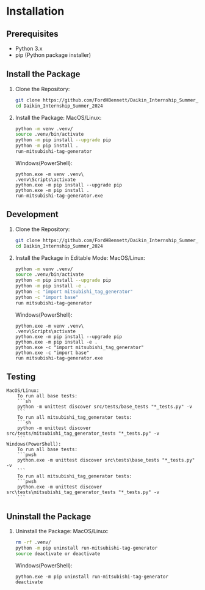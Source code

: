 # Installation

## Prerequisites
- Python 3.x
- pip (Python package installer)

## Install the Package

1. Clone the Repository:
    ```sh
    git clone https://github.com/FordHBennett/Daikin_Internship_Summer_2024.git
    cd Daikin_Internship_Summer_2024
    ```
2. Install the Package:
    MacOS/Linux:
    ```sh
    python -m venv .venv/
    source .venv/bin/activate
    python -m pip install --upgrade pip
    python -m pip install .
    run-mitsubishi-tag-generator
    ```

    Windows(PowerShell):
    ```pwsh
    python.exe -m venv .venv\
    .venv\Scripts\activate
    python.exe -m pip install --upgrade pip
    python.exe -m pip install .
    run-mitsubishi-tag-generator.exe
    ```

## Development
1. Clone the Repository:
    ```sh
    git clone https://github.com/FordHBennett/Daikin_Internship_Summer_2024.git
    cd Daikin_Internship_Summer_2024
    ```

2. Install the Package in Editable Mode:
    MacOS/Linux:
    ```sh
    python -m venv .venv/
    source .venv/bin/activate
    python -m pip install --upgrade pip
    python -m pip install -e .
    python -c "import mitsubishi_tag_generator"
    python -c "import base"
    run mitsubishi-tag-generator
    ```

    Windows(PowerShell):
    ```pwsh
    python.exe -m venv .venv\
    .venv\Scripts\activate
    python.exe -m pip install --upgrade pip
    python.exe -m pip install -e .
    python.exe -c "import mitsubishi_tag_generator"
    python.exe -c "import base"
    run mitsubishi-tag-generator.exe
    ```

## Testing
    MacOS/Linux:
        To run all base tests:
        ```sh
        python -m unittest discover src/tests/base_tests "*_tests.py" -v 
        ```
        To run all mitsubishi_tag_generator tests:
        ```sh
        python -m unittest discover src/tests/mitsubishi_tag_generator_tests "*_tests.py" -v 
        ```
    Windows(PowerShell):
        To run all base tests:
        ```pwsh
        python.exe -m unittest discover src\tests\base_tests "*_tests.py" -v 
        ```
        To run all mitsubishi_tag_generator tests:
        ```pwsh
        python.exe -m unittest discover src\tests\mitsubishi_tag_generator_tests "*_tests.py" -v 
        ```

## Uninstall the Package
1. Uninstall the Package:
    MacOS/Linux:
    ```sh
    rm -rf .venv/
    python -m pip uninstall run-mitsubishi-tag-generator
    source deactivate or deactivate
    ```

    Windows(PowerShell):
    ```pwsh
    python.exe -m pip uninstall run-mitsubishi-tag-generator
    deactivate
    ```



